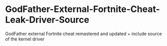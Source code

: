# GodFather-External-Fortnite-Cheat-Leak-Driver-Source
GodFather external Fortnite cheat remastered and updated + include source of the kernel driver 
